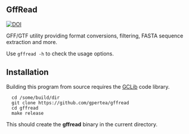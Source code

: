 ## GffRead 
[![DOI](https://zenodo.org/badge/48200340.svg)](https://zenodo.org/badge/latestdoi/48200340)

GFF/GTF utility providing format conversions, filtering, FASTA sequence 
extraction and more.

Use `gffread -h` to check the usage options.

## Installation
Building this program from source requires the [GCLib](../../../gclib) code 
library. 

```
  cd /some/build/dir
  git clone https://github.com/gpertea/gffread
  cd gffread
  make release
```
This should create the **gffread** binary in the current directory.


